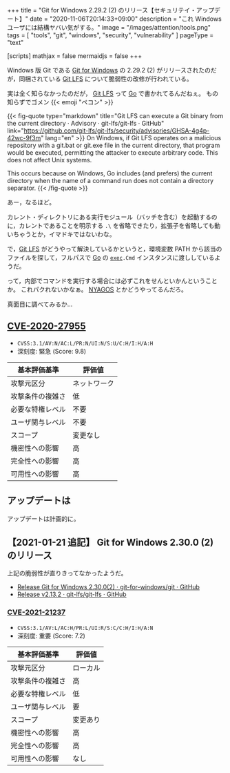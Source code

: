 +++
title = "Git for Windows 2.29.2 (2) のリリース【セキュリテイ・アップデート】"
date =  "2020-11-06T20:14:33+09:00"
description = "これ Windows ユーザには結構ヤバい気がする。"
image = "/images/attention/tools.png"
tags  = [ "tools", "git", "windows", "security", "vulnerability" ]
pageType = "text"

[scripts]
  mathjax = false
  mermaidjs = false
+++

Windows 版 Git である [Git for Windows] の 2.29.2 (2) がリリースされたのだが，同梱されている [Git LFS] について脆弱性の改修が行われている。

実は全く知らなかったのだが， [Git LFS] って [Go] で書かれてるんだねぇ。
もの知らずでゴメン {{< emoji "ペコン" >}}


{{< fig-quote type="markdown" title="Git LFS can execute a Git binary from the current directory · Advisory · git-lfs/git-lfs · GitHub" link="https://github.com/git-lfs/git-lfs/security/advisories/GHSA-4g4p-42wc-9f3m" lang="en" >}}
On Windows, if Git LFS operates on a malicious repository with a git.bat or git.exe file in the current directory, that program would be executed, permitting the attacker to execute arbitrary code. This does not affect Unix systems.

This occurs because on Windows, Go includes (and prefers) the current directory when the name of a command run does not contain a directory separator.
{{< /fig-quote  >}}

あー，なるほど。

カレント・ディレクトリにある実行モジュール（バッチを含む）を起動するのに，カレントであることを明示する `.\` を省略できたり，拡張子を省略しても動いちゃうとか，イマドキではないわな。

で，[Git LFS] がどうやって解決しているかというと，環境変数 PATH から該当のファイルを探して，フルパスで [Go] の [`exec`]`.Cmd` インスタンスに渡ししているようだ。

って，内部でコマンドを実行する場合には必ずこれをせんといかんということか。
これパクれないかなぁ。
[NYAGOS] とかどうやってるんだろ。

真面目に調べてみるか...

## [CVE-2020-27955](https://nvd.nist.gov/vuln/detail/CVE-2020-27955)

- `CVSS:3.1/AV:N/AC:L/PR:N/UI:N/S:U/C:H/I:H/A:H`
- 深刻度: 緊急 (Score: 9.8)

| 基本評価基準     | 評価値       |
| ---------------- | ------------ |
| 攻撃元区分       | ネットワーク |
| 攻撃条件の複雑さ | 低           |
| 必要な特権レベル | 不要         |
| ユーザ関与レベル | 不要         |
| スコープ         | 変更なし     |
| 機密性への影響   | 高           |
| 完全性への影響   | 高           |
| 可用性への影響   | 高           |

## アップデートは

アップデートは計画的に。

## 【2021-01-21 追記】 Git for Windows 2.30.0 (2) のリリース

上記の脆弱性が直りきってなかったようだ。

- [Release Git for Windows 2.30.0(2) · git-for-windows/git · GitHub](https://github.com/git-for-windows/git/releases/tag/v2.30.0.windows.2)
- [Release v2.13.2 · git-lfs/git-lfs · GitHub](https://github.com/git-lfs/git-lfs/releases/tag/v2.13.2)

### [CVE-2021-21237]

- `CVSS:3.1/AV:L/AC:H/PR:L/UI:R/S:C/C:H/I:H/A:N`
- 深刻度: 重要 (Score: 7.2)

| 基本評価基準     | 評価値   |
| ---------------- | -------- |
| 攻撃元区分       | ローカル |
| 攻撃条件の複雑さ | 高       |
| 必要な特権レベル | 低       |
| ユーザ関与レベル | 要       |
| スコープ         | 変更あり |
| 機密性への影響   | 高       |
| 完全性への影響   | 高       |
| 可用性への影響   | なし     |

[Git for Windows]: https://gitforwindows.org/ "Git for Windows"
[Git LFS]: https://git-lfs.github.com/ "Git Large File Storage | Git Large File Storage (LFS) replaces large files such as audio samples, videos, datasets, and graphics with text pointers inside Git, while storing the file contents on a remote server like GitHub.com or GitHub Enterprise."
[Go]: https://golang.org/ "The Go Programming Language"
[`exec`]: https://golang.org/pkg/os/exec/ "exec - The Go Programming Language"
[NYAGOS]: https://github.com/nyaosorg/nyagos "nyaosorg/nyagos: NYAGOS - The hybrid Commandline Shell betweeeeeeen UNIX & DOS"
[CVE-2021-21237]: https://nvd.nist.gov/vuln/detail/CVE-2021-21237

<!-- eof -->
